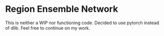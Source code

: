 # Region Ensemble Network

This is neither a WIP nor functioning code. Decided to use pytorch instead of dlib. Feel free to continue on my work.

